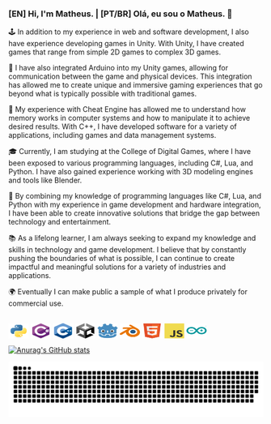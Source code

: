 ### [EN] Hi, I'm Matheus. | [PT/BR] Olá, eu sou o Matheus. 👋
🕹️ In addition to my experience in web and software development, I also have experience developing games in Unity. With Unity, I have created games that range from simple 2D games to complex 3D games.

🤝 I have also integrated Arduino into my Unity games, allowing for communication between the game and physical devices. This integration has allowed me to create unique and immersive gaming experiences that go beyond what is typically possible with traditional games.

🤖 My experience with Cheat Engine has allowed me to understand how memory works in computer systems and how to manipulate it to achieve desired results. With C++, I have developed software for a variety of applications, including games and data management systems.

🎓 Currently, I am studying at the College of Digital Games, where I have been exposed to various programming languages, including C#, Lua, and Python. I have also gained experience working with 3D modeling engines and tools like Blender.

🔗 By combining my knowledge of programming languages like C#, Lua, and Python with my experience in game development and hardware integration, I have been able to create innovative solutions that bridge the gap between technology and entertainment.

📚 As a lifelong learner, I am always seeking to expand my knowledge and skills in technology and game development. I believe that by constantly pushing the boundaries of what is possible, I can continue to create impactful and meaningful solutions for a variety of industries and applications.

🌍 Eventually I can make public a sample of what I produce privately for commercial use.

<div style="display: inline_block"><br>
  <img align="center" alt="DarkMathew-Python" height="30" width="40" src="https://raw.githubusercontent.com/devicons/devicon/master/icons/python/python-original.svg">
  <img align="center" alt="DarkMathew-CSharp" height="30" width="40" src="https://github.com/devicons/devicon/blob/master/icons/csharp/csharp-original.svg">
  <img align="center" alt="DarkMathew-CPlusPlus" height="30" width="40" src="https://raw.githubusercontent.com/devicons/devicon/master/icons/cplusplus/cplusplus-original.svg"> 
  <img align="center" alt="DarkMathew-Unity" height="30" width="40" src="https://raw.githubusercontent.com/devicons/devicon/master/icons/unity/unity-original.svg"> 
  <img align="center" alt="DarkMathew-Godot" height="30" width="40" src="https://raw.githubusercontent.com/devicons/devicon/master/icons/godot/godot-original.svg"> 
  <img align="center" alt="DarkMathew-Blender" height="30" width="40" src="https://raw.githubusercontent.com/devicons/devicon/master/icons/blender/blender-original.svg">   
  <img align="center" alt="DarkMathew-HTML5" height="30" width="40" src="https://raw.githubusercontent.com/devicons/devicon/master/icons/html5/html5-original.svg"> 
  <img align="center" alt="DarkMathew-JS" height="30" width="40" src="https://raw.githubusercontent.com/devicons/devicon/master/icons/javascript/javascript-original.svg"> 
  <img align="center" alt="DarkMathew-Arduino" height="30" width="40" src="https://raw.githubusercontent.com/devicons/devicon/master/icons/arduino/arduino-original.svg"
</div>
  
[![Anurag's GitHub stats](https://github-readme-stats.vercel.app/api?username=darkmathew)](https://github.com/anuraghazra/github-readme-stats&theme=dracula)
  
![Snake animation](https://github.com/darkmathew/darkmathew/blob/output/github-contribution-grid-snake.svg)  
